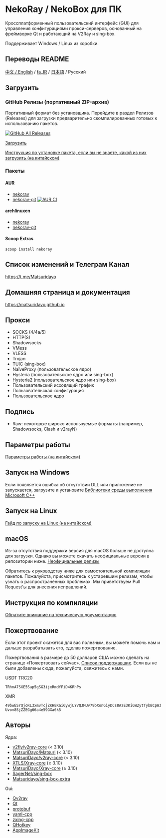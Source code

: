 # NekoRay / NekoBox для ПК

Кроссплатформенный пользовательский интерфейс (GUI) для управления конфигурациями прокси-серверов, основанный на фреймворке Qt и работающий на V2Ray и sing-box.

Поддерживает Windows / Linux из коробки.

## Переводы README

[中文 / English](README.md) / [fa_IR](README_fa.md) / [日本語](README_ja.md) / Русский

## Загрузить

### GitHub Релизы (портативный ZIP-архив)

Портативный формат без установщика. Перейдите в раздел Релизов (Releases) для загрузки предварительно скомпилированных готовых к использованию пакетов.

[![GitHub All Releases](https://img.shields.io/github/downloads/Matsuridayo/nekoray/total?label=downloads-total&logo=github&style=flat-square)](https://github.com/Matsuridayo/nekoray/releases)

[Загрузить](https://github.com/Matsuridayo/nekoray/releases)

[Инструкция по установке пакета, если вы не знаете, какой из них загрузить (на китайском)](https://github.com/MatsuriDayo/nekoray/wiki/Installation-package-description)

### Пакеты

#### AUR

- [nekoray](https://aur.archlinux.org/packages/nekoray)
- [nekoray-git](https://aur.archlinux.org/packages/nekoray-git) [![AUR CI](https://github.com/MatsuriDayo/nekoray/actions/workflows/update-pkgbuild.yml/badge.svg)](https://github.com/MatsuriDayo/nekoray/actions/workflows/update-pkgbuild.yaml)

#### archlinuxcn

- [nekoray](https://github.com/archlinuxcn/repo/tree/master/archlinuxcn/nekoray)
- [nekoray-git](https://github.com/archlinuxcn/repo/tree/master/archlinuxcn/nekoray-git)

#### Scoop Extras

`scoop install nekoray`

## Список изменений и Телеграм Канал

https://t.me/Matsuridayo

## Домашняя страница и документация

https://matsuridayo.github.io

## Прокси

- SOCKS (4/4a/5)
- HTTP(S)
- Shadowsocks
- VMess
- VLESS
- Trojan
- TUIC (sing-box)
- NaïveProxy (пользовательское ядро)
- Hysteria (пользовательское ядро или sing-box)
- Hysteria2 (пользовательское ядро или sing-box)
- Пользовательский исходящий трафик
- Пользовательская конфигурация
- Пользовательское ядро

## Подпись

- Raw: некоторые широко используемые форматы (например, Shadowsocks, Clash и v2rayN)

## Параметры работы

[Параметры работы (на китайском)](docs/RunFlags.md)

## Запуск на Windows

Если появляется ошибка об отсутствии DLL или приложение не запускается, загрузите и установите [Библиотеки среды выполнения Microsoft C++](https://aka.ms/vs/17/release/vc_redist.x64.exe)

## Запуск на Linux

[Гайд по запуску на Linux (на китайском)](docs/Run_Linux.md)

## macOS

Из-за отсутствия поддержки версия для macOS больше не доступна для загрузки.
Однако вы можете скачать неофициальные версии в репозитории ниже. [Неофициальные релизы](https://github.com/aaaamirabbas/nekoray-macos/releases)

Обратитесь к руководству ниже для самостоятельной компиляции пакетов. Пожалуйста, присмотритесь к устаревшим релизам, чтобы узнать о распространённых проблемах. Мы приветствуем Pull Request'ы для внесения исправлений.

## Инструкция по компиляции

[Обратите внимание на техническую документацию](https://github.com/MatsuriDayo/nekoray/tree/main/docs)

## Пожертвование

Если этот проект окажется для вас полезным, вы можете помочь нам и дальше разрабатывать его, сделав пожертвование.

Пожертвования в размере до 50 долларов США можно сделать на странице «Пожертвовать сейчас».
[Список поддержавших](https://mtrdnt.pages.dev/donation_list). Если вы не были добавлены сюда, пожалуйста, свяжитесь с нами.

USDT TRC20

`TRhnA7SXE5Sap5gSG3ijxRmdYFiD4KRhPs`

XMR

`49bwESYQjoRL3xmvTcjZKHEKaiGywjLYVQJMUv79bXonGiyDCs8AzE3KiGW2ytTybBCpWJUvov8SjZZEGg66a4e59GXa6k5`

## Авторы

Ядра:

- [v2fly/v2ray-core](https://github.com/v2fly/v2ray-core) (< 3.10)
- [MatsuriDayo/Matsuri](https://github.com/MatsuriDayo/Matsuri) (< 3.10)
- [MatsuriDayo/v2ray-core](https://github.com/MatsuriDayo/v2ray-core) (< 3.10)
- [XTLS/Xray-core](https://github.com/XTLS/Xray-core) (≥ 3.10)
- [MatsuriDayo/Xray-core](https://github.com/MatsuriDayo/Xray-core) (≥ 3.10)
- [SagerNet/sing-box](https://github.com/SagerNet/sing-box)
- [Matsuridayo/sing-box-extra](https://github.com/MatsuriDayo/sing-box-extra)

Gui:

- [Qv2ray](https://github.com/Qv2ray/Qv2ray)
- [Qt](https://www.qt.io/)
- [protobuf](https://github.com/protocolbuffers/protobuf)
- [yaml-cpp](https://github.com/jbeder/yaml-cpp)
- [zxing-cpp](https://github.com/nu-book/zxing-cpp)
- [QHotkey](https://github.com/Skycoder42/QHotkey)
- [AppImageKit](https://github.com/AppImage/AppImageKit)
